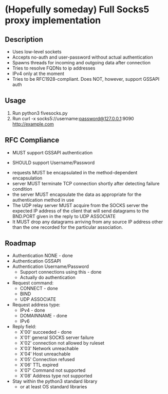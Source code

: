 # (Hopefully someday) Full Socks5 proxy implementation

## Description

- Uses low-level sockets
- Accepts no-auth and user-password without actual authentication
- Spawns threads for incoming and outgoing data after connection
- Tries to resolve FQDNs to ip addresses
- IPv4 only at the moment
- Tries to be RFC1928-compliant. Does NOT, however, support GSSAPI auth

## Usage

1. Run python3 fivesocks.py
2. Run curl -x socks5://username:password@127.0.0.1:9090 http://example.com

## RFC Compliance
- MUST support GSSAPI authentication
+ SHOULD support Username/Password
- requests MUST be encapsulated in the method-dependent encapsulation
- server MUST terminate TCP connection shortly after detecting failure condition
- the server MUST encapsulate the data as appropriate for the authentication method in use
- The UDP relay server MUST acquire from the SOCKS server the expected IP address of the client that will send datagrams to the BND.PORT given in the reply to UDP ASSOCIATE
- It MUST drop any datagrams arriving from any source IP address other than the one recorded for the particular association.

## Roadmap
- Authentication NONE - done
- Authentication GSSAPI
- Authentication Username/Password
  - Support connections using this - done
  - Actually do authentication
- Request command:
  - CONNECT - done
  - BIND
  - UDP ASSOCIATE
- Request address type:
  - IPv4 - done
  - DOMAINNAME - done
  - IPv6
- Reply field:
  - X'00' succeeded - done
  - X'01' general SOCKS server failure
  - X'02' connection not allowed by ruleset
  - X'03' Network unreachable
  - X'04' Host unreachable
  - X'05' Connection refused
  - X'06' TTL expired
  - X'07' Command not supported
  - X'08' Address type not supported
- Stay within the python3 standard library
  - or at least OS standard libraries
